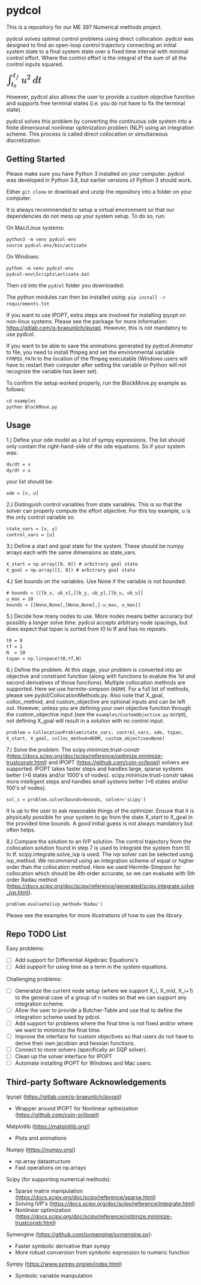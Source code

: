 # pydcol
This is a repository for our ME 397 Numerical methods project.

pydcol solves optimal control problems using direct collocation. pydcol was designed to find an open-loop control trajectory connecting an initial system state to a final system state over a fixed time interval with minimal control effort. Where the control effort is the integral of the sum of all the control inputs squared.

<!-- $ \int_{t_{0}}^{t_{f}} u^2 \,dt $ --> <img style="transform: translateY(0.1em); background: white;" src="assets/u1sApyE8bZ.svg">

However, pydcol also allows the user to provide a custom objective function and supports free terminal states (i.e. you do not have to fix the terminal state).

pydcol solves this problem by converting the continuous ode system into a finite dimensional nonlinear optimization problem (NLP) using an integration scheme. This process is called direct collocation or simultaneous discretization.

## Getting Started
Please make sure you have Python 3 installed on your computer. pydcol was developed in Python 3.8, but earlier versions of Python 3 should work.

Either `git clone` or download and unzip the repository into a folder on your computer.

It is always recommended to setup a virtual environment so that our dependencies do not mess up your system setup. To do so, run:

On Mac/Linux systems:
```
python3 -m venv pydcol-env
source pydcol-env/bin/activate
```

On Windows:
```
python -m venv pydcol-env
pydcol-env\Scripts\activate.bat
```

Then cd into the `pydcol` folder you downloaded.

The python modules can then be installed using: 
```pip install -r requirements.txt```

If you want to use IPOPT, extra steps are involved for installing ipyopt on non-linux systems. Please see the package for more information: https://gitlab.com/g-braeunlich/ipyopt. However, this is not mandatory to use pydcol.

If you want to be able to save the animations generated by pydcol.Animator to file, you need to install ffmpeg and set the environmental variable `FFMPEG_PATH` to the location of the ffmpeg executable (Windows users will have to restart their computer after setting the variable or Python will not recognize the variable has been set).

To confirm the setup worked properly, run the BlockMove.py example as follows:
```
cd examples
python BlockMove.py
```

## Usage
1.) Define your ode model as a list of sympy expressions. The list should only contain the right-hand-side of the ode equations. So if your system was:
```
dx/dt = v
dy/dt = u
```
your list should be: 
```
ode = [v, u]
```
2.) Distinguish control variables from state variables. This is so that the solver can properly compute the effort objective. For this toy example, u is the only control variable so:
```
state_vars = [x, y]
control_vars = [u]
```
3.) Define a start and goal state for the system. These should be numpy arrays each with the same dimensions as state_vars.
```
X_start = np.array([0, 0]) # arbitrary goal state
X_goal = np.array([1, 0]) # arbitrary goal state
```
4.) Set bounds on the variables. Use None if the variable is not bounded.
```
# bounds = [[lb_x, ub_x],[lb_y, ub_y],[lb_u, ub_u]]
u_max = 10
bounds = [[None,None],[None,None],[-u_max, u_max]]
```

5.) Decide how many nodes to use. More nodes means better accuracy but possibly a longer solve time. pydcol accepts arbitrary node spacings, but does expect that tspan is sorted from t0 to tf and has no repeats.
```
t0 = 0
tf = 1
N  = 10
tspan = np.linspace(t0,tf,N)
```
6.) Define the problem. At this stage, your problem is converted into an objective and constraint function (along with functions to evalute the 1st and second derivatives of those functions). Multiple collocation methods are supported. Here we use hermite-simpson (`HERM`). For a full list of methods, please see pydol/CollocationMethods.py. Also note that X_goal, colloc_method, and custom_objective are optional inputs and can be left out. However, unless you are defining your own objective function through the custom_objective input (see the `examples/CustomObjective.py` script), not defining X_goal will result in a solution with no control input. 
```
problem = CollocationProblem(state_vars, control_vars, ode, tspan, X_start, X_goal, colloc_method=HERM, custom_objective=None)
```
7.) Solve the problem. The scipy.minimize,trust-constr (https://docs.scipy.org/doc/scipy/reference/optimize.minimize-trustconstr.html) and IPOPT (https://github.com/coin-or/Ipopt) solvers are supported. IPOPT takes faster steps and handles large, sparse systems better (>6 states and/or 1000's of nodes). scipy.minimize.trust-constr takes more intelligent steps and handles small systems better (<6 states and/or 100's of nodes). 
```
sol_c = problem.solve(bounds=bounds, solver='scipy')
```
It is up to the user to ask reasonable things of the optimizer. Ensure that it is physically possible for your system to go from the state X_start to X_goal in the provided time bounds. A good initial guess is not always mandatory but often helps.

8.) Compare the solution to an IVP solution. The control trajectory from the collocation solution found in step 7 is used to integrate the system from t0 to tf. scipy.integrate.solve_ivp is used. The ivp solver can be selected using ivp_method. We recommend using an integration scheme of equal or higher order than the collocation method. Here we used Hermite-Simpson for collocation which should be 4th order accurate, so we can evaluate with 5th order Radau method (https://docs.scipy.org/doc/scipy/reference/generated/scipy.integrate.solve_ivp.html).
```
problem.evaluate(ivp_method='Radau')
```

Please see the examples for more illustrations of how to use the library.

## Repo TODO List
Easy problems:
- [ ] Add support for Differential Algebraic Equations's
- [ ] Add support for using time as a term in the system equations.

Challenging problems:
- [ ] Generalize the current node setup (where we support X_i, X_mid, X_i+1) to the general case of a group of n nodes so that we can support any integration scheme.
- [ ] Allow the user to provide a Butcher-Table and use that to define the integration scheme used by pdcol.
- [ ] Add support for problems where the final time is not fixed and/or where we want to minimize the final time.
- [ ] Improve the interface for custom objectives so that users do not have to derive their own jacobian and hessian functions.
- [ ] Connect to more solvers (specifically an SQP solver). 
- [ ] Clean up the solver interface for IPOPT
- [ ] Automate installing IPOPT for Windows and Mac users.

## Third-party Software Acknowledgements

Ipyopt (https://gitlab.com/g-braeunlich/ipyopt)
- Wrapper around IPOPT for Nonlinear optimization (https://github.com/coin-or/Ipopt)

Matplotlib (https://matplotlib.org/)
- Plots and animations

Numpy (https://numpy.org/)
- np.array datastructure
- Fast operations on np.arrays

Scipy (for supporting numerical methods):
- Sparse matrix manipulation (https://docs.scipy.org/doc/scipy/reference/sparse.html)
- Solving IVP's (https://docs.scipy.org/doc/scipy/reference/integrate.html)
- Nonlinear optimization (https://docs.scipy.org/doc/scipy/reference/optimize.minimize-trustconstr.html)

Symengine (https://github.com/symengine/symengine.py):
- Faster symbolic derivative than sympy
- More robust conversion from symbolic expression to numeric function

Sympy (https://www.sympy.org/en/index.html)
- Symbolic variable manipulation
